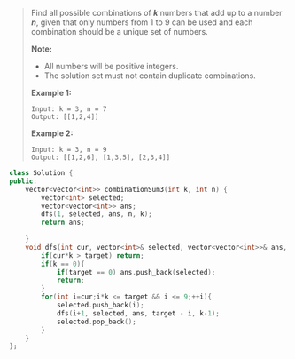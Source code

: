 > Find all possible combinations of ***k*** numbers that add up to a number ***n***, given that only numbers from 1 to 9 can be used and each combination should be a unique set of numbers.
>
> **Note:**
>
> - All numbers will be positive integers.
> - The solution set must not contain duplicate combinations.
>
> **Example 1:**
>
> ```
> Input: k = 3, n = 7
> Output: [[1,2,4]]
> ```
>
> **Example 2:**
>
> ```
> Input: k = 3, n = 9
> Output: [[1,2,6], [1,3,5], [2,3,4]]
> ```

```cPP
class Solution {
public:
    vector<vector<int>> combinationSum3(int k, int n) {
        vector<int> selected;
        vector<vector<int>> ans;
        dfs(1, selected, ans, n, k);
        return ans;
        
    }
    void dfs(int cur, vector<int>& selected, vector<vector<int>>& ans, int target, int k){
        if(cur*k > target) return;
        if(k == 0){
            if(target == 0) ans.push_back(selected);
            return;
        }
        for(int i=cur;i*k <= target && i <= 9;++i){
            selected.push_back(i);
            dfs(i+1, selected, ans, target - i, k-1);
            selected.pop_back();
        }
    }
};
```

